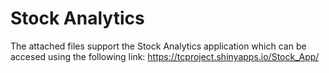 # Stock Analytics
The attached files support the Stock Analytics application which can be accesed using the following link: <https://tcproject.shinyapps.io/Stock_App/>
